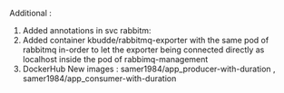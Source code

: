 Additional :

1) Added annotations in svc rabbitm:
2) Added container kbudde/rabbitmq-exporter with the same pod of rabbitmq in-order to let the exporter being connected directly as localhost inside the pod of rabbimq-management
3) DockerHub New images : samer1984/app_producer-with-duration , samer1984/app_consumer-with-duration
